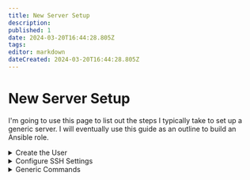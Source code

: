 ```yaml
---
title: New Server Setup
description: 
published: 1
date: 2024-03-20T16:44:28.805Z
tags: 
editor: markdown
dateCreated: 2024-03-20T16:44:28.805Z
---
```


# New Server Setup

<p class="callout info">I'm going to use this page to list out the steps I typically take to set up a generic server.   
I will eventually use this guide as an outline to build an Ansible role.</p>

<details id="bkmrk-create-the-user-crea"><summary>Create the User</summary>

- Create a new user ("severadmin"). ```shell
    adduser serveradmin
    ```
- Add the new user to the sudo group ```
    usermod -aG sudo serveradmin
    ```

</details><details data-id="details-1709596535352" id="bkmrk-configure-ssh-settin"><summary>Configure SSH Settings</summary>

### **Remote Host**

##### Configure `sshd_config` file

1. Edit the ssh config file to allow ssh  
    ```shell
    sudo nano /etc/ssh/sshd_config
    ```
2. Configure the following components:  
      
    - `AuthorizedKeysFile` | uncomment or add this line; this will direct the ssh-agent to `./ssh/authorized_keys`  
    - `PasswordAuthentication` | uncomment this line, and ensure it is set to "`no`"  
    - `PermitRootLogin` | uncomment this line, and set it to "`no`"; disables root ssh-access  
    - `UsePAM` | ensure this is uncommented and set to "`yes`"

##### Configure `authorized_keys` file

1. Ensure that you're in the directory of the desired user (`serveradmin` in this example).   
    ```shell
    2arry:~$ pwd
    /home/serveradmin
    ```
2. Add an SSH directory, if it doesn't exist.  
    ```shell
    sudo mkdir .ssh
    ```
3. Change into the new directory and add a new file, `authorized_keys.`  
    ```shell
    cd .ssh && touch authorized_keys
    ```
4. Edit the `authorized_keys` file and paste in your desired SSH **public-**key.  
    ```shell
    sudo nano authorized_keys
    ```
    
    <p class="callout info">Your file will look similar to below. Each key will have its own line in the `authorized_keys` file.</p>
    
    ```
      GNU nano 7.2                       authorized_keys                   Modified  
    ssh-rsa AAAAB3NzaC1yc2EAAAADAQABAAABAQDV2qoTZ+9/t31andY0ZS7TNlcu1j0nJXbuUJ2jYZH>
    
    
    ^G Help      ^O Write Out ^W Where Is  ^K Cut       ^T Execute   ^C Location
    ^X Exit      ^R Read File ^\ Replace   ^U Paste     ^J Justify   ^/ Go To Line
    ```
5. Fix the permissions of the `authorized_keys` file.  
    ```shell
    sudo chmod 600 ~/.ssh/authorized_keys
    ```
6. Restart the `sshd` service. ```shell
    sudo systemctl restart sshd
    ```

### **Orchestrator:**

```shell
ssh-copy-id -i serveradmin@[REMOTE_HOST]
```

#####  Configure the `.ssh/config` File

<p class="callout info">In the example below, using the command "`ssh debian`" will now be the equivalent of   
"`ssh serveradmin@10.0.0.10`."   
</p>

```
# ~/.ssh/config

Host [DESIRED_HOSTNAME]
HostName [IP_ADDRESS]
User [USERNAME]
IdentityFile [PRIVATE_KEY_PATH]

Host debian
HostName 10.0.0.10
User serveradmin
IdentityFile ~/.ssh/keys/id_rsa_debian
```

</details><details id="bkmrk-generic-commands-lin"><summary>Generic Commands</summary>

##### Linux User Modifications

- Create a new user (`USERNAME`) ```
    adduser [USERNAME]
    ```
- Add a user to a group (`GROUP_NAME`) ```
    usermod -aG [GROUP_NAME] [USERNAME]
    ```

##### SSH Configurations

- Forward SSH-key (`ssh-pub-file`) to remote host from orchestrator ```
    ssh-copy-id -i <ssh-pub-file> [USERNAME]@[REMOTE_HOST]
    ```
- Copy an SSH public-key (`ssh-pub-key`) on the remote host to the `authorized_keys` file  
    ```shell
    cd             # Navigate to the user's home directory
    cd .ssh        # Navigate to the .ssh directory
    
    # If the .ssh directory doesn't exist, create it
    mkdir -p ~/.ssh
    
    # Append the public key to the authorized_keys file
    echo "<ssh-pub-key>" >> authorized_keys
    
    # Make sure permissions are set correctly
    chmod 600 authorized_keys
    ```

</details>
